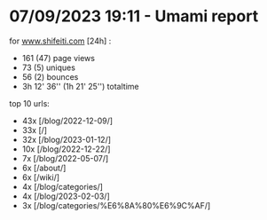 # 07/09/2023 19:11 - Umami report
for www.shifeiti.com [24h] :

 - 161 (47) page views
 - 73 (5) uniques
 - 56 (2) bounces
 - 3h 12' 36'' (1h 21' 25'') totaltime


top 10 urls:
 - 43x [/blog/2022-12-09/]
 - 33x [/]
 - 32x [/blog/2023-01-12/]
 - 10x [/blog/2022-12-22/]
 - 7x [/blog/2022-05-07/]
 - 6x [/about/]
 - 6x [/wiki/]
 - 4x [/blog/categories/]
 - 4x [/blog/2023-02-03/]
 - 3x [/blog/categories/%E6%8A%80%E6%9C%AF/]


